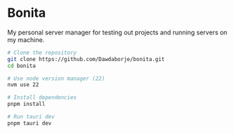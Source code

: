 # Bonita 
My personal server manager for testing out projects and running servers on my machine. 

```bash
# Clone the repository
git clone https://github.com/Dawdaborje/bonita.git
cd bonita

# Use node version manager (22)
nvm use 22

# Install dependencies
pnpm install

# Run tauri dev
pnpm tauri dev
```